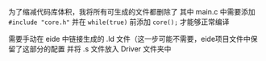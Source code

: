 
为了缩减代码库体积，我将所有可生成的文件都删除了
其中 main.c 中需要添加 `#include "core.h"` 并在 `while(true)` 前添加 `core();`
才能够正常编译

需要手动在 eide 中链接生成的 .ld 文件（这一步可能不需要，eide项目文件中保留了这部分的配置
并将 .s 文件放入 Driver 文件夹中